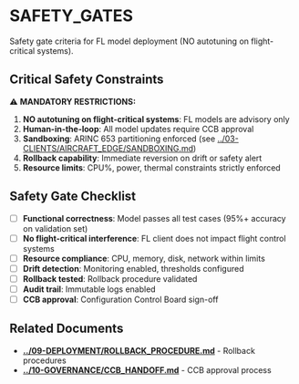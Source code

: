 # SAFETY_GATES

Safety gate criteria for FL model deployment (NO autotuning on flight-critical systems).

## Critical Safety Constraints

⚠️ **MANDATORY RESTRICTIONS:**

1. **NO autotuning on flight-critical systems**: FL models are advisory only
2. **Human-in-the-loop**: All model updates require CCB approval
3. **Sandboxing**: ARINC 653 partitioning enforced (see [../03-CLIENTS/AIRCRAFT_EDGE/SANDBOXING.md](../03-CLIENTS/AIRCRAFT_EDGE/SANDBOXING.md))
4. **Rollback capability**: Immediate reversion on drift or safety alert
5. **Resource limits**: CPU%, power, thermal constraints strictly enforced

## Safety Gate Checklist

- [ ] **Functional correctness**: Model passes all test cases (95%+ accuracy on validation set)
- [ ] **No flight-critical interference**: FL client does not impact flight control systems
- [ ] **Resource compliance**: CPU, memory, disk, network within limits
- [ ] **Drift detection**: Monitoring enabled, thresholds configured
- [ ] **Rollback tested**: Rollback procedure validated
- [ ] **Audit trail**: Immutable logs enabled
- [ ] **CCB approval**: Configuration Control Board sign-off

## Related Documents

- [**../09-DEPLOYMENT/ROLLBACK_PROCEDURE.md**](../09-DEPLOYMENT/ROLLBACK_PROCEDURE.md) - Rollback procedures
- [**../10-GOVERNANCE/CCB_HANDOFF.md**](../10-GOVERNANCE/CCB_HANDOFF.md) - CCB approval process
